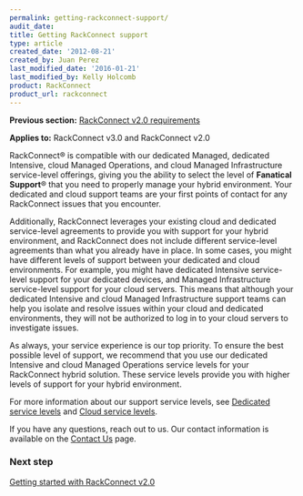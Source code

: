 ```yaml
---
permalink: getting-rackconnect-support/
audit_date:
title: Getting RackConnect support
type: article
created_date: '2012-08-21'
created_by: Juan Perez
last_modified_date: '2016-01-21'
last_modified_by: Kelly Holcomb
product: RackConnect
product_url: rackconnect
---
```


**Previous section:** [RackConnect v2.0 requirements](/how-to/rackconnect-v20-requirements)

**Applies to:** RackConnect v3.0 and RackConnect v2.0

RackConnect&reg; is compatible with our dedicated Managed,
dedicated Intensive, cloud Managed Operations, and cloud Managed
Infrastructure service-level offerings, giving you the ability to select
the level of **Fanatical Support**&reg; that you need to properly manage your
hybrid environment. Your dedicated and cloud support teams are your
first points of contact for any RackConnect issues that you encounter.

Additionally, RackConnect leverages your existing cloud and dedicated
service-level agreements to provide you with support for your hybrid
environment, and RackConnect does not include different service-level
agreements than what you already have in place. In some cases, you might
have different levels of support between your dedicated and cloud
environments. For example, you might have dedicated Intensive service-level support for your dedicated devices, and Managed Infrastructure
service-level support for your cloud servers. This means that although
your dedicated Intensive and cloud Managed Infrastructure support teams
can help you isolate and resolve issues within your cloud and dedicated
environments, they will not be authorized to log in to your cloud
servers to investigate issues.

As always, your service experience is our top priority. To ensure the
best possible level of support, we recommend that you use our dedicated
Intensive and cloud Managed Operations service levels for your
RackConnect hybrid solution. These service levels provide you with
higher levels of support for your hybrid environment.

For more information about our support service levels, see [Dedicated service levels](http://www.rackspace.com/managed-hosting/service-levels/) and
[Cloud service levels](http://www.rackspace.com/cloud/compare-service-levels).

If you have any questions,  reach out to us. Our contact
information is available on the [Contact Us](/how-to/support) page.

### Next step

[Getting started with RackConnect v2.0](/how-to/rackconnect-v20)
